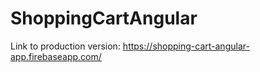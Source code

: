 # ShoppingCartAngular

Link to production version: https://shopping-cart-angular-app.firebaseapp.com/
